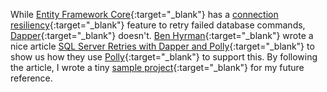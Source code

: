 While [Entity Framework Core](https://docs.microsoft.com/en-us/ef/core/){:target="_blank"} has a [connection resiliency](https://docs.microsoft.com/en-us/ef/core/miscellaneous/connection-resiliency){:target="_blank"} feature to retry failed database commands, [Dapper](https://github.com/StackExchange/Dapper){:target="_blank"} doesn't. [Ben Hyrman](https://hyr.mn/){:target="_blank"} wrote a nice article [SQL Server Retries with Dapper and Polly](https://hyr.mn/dapper-and-polly/){:target="_blank"} to show us how they use [Polly](https://github.com/App-vNext/Polly.Extensions.Http){:target="_blank"} to support this. By following the article, I wrote a tiny [sample project](https://github.com/dujushi/Garage.Polly.Extensions.Dapper){:target="_blank"} for my future reference. 
